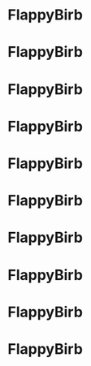 # FlappyBirb
# FlappyBirb
# FlappyBirb
# FlappyBirb
# FlappyBirb
# FlappyBirb
# FlappyBirb
# FlappyBirb
# FlappyBirb
# FlappyBirb
